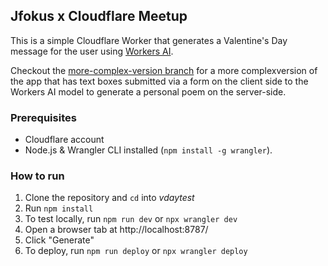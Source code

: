 ## Jfokus x Cloudflare Meetup

This is a simple Cloudflare Worker that generates a Valentine's Day message for the user using [Workers AI](https://developers.cloudflare.com/workers-ai/models/).

Checkout the [more-complex-version branch](https://github.com/elizabethsiegle/jfokusmeetup-vday-basic/tree/more-complex-version) for a more complexversion of the app that has text boxes submitted via a form on the client side to the Workers AI model to generate a personal poem on the server-side.

### Prerequisites
- Cloudflare account
- Node.js & Wrangler CLI installed (`npm install -g wrangler`).

### How to run

1. Clone the repository and `cd` into <em> vdaytest </em>
2. Run `npm install`
3. To test locally, run `npm run dev` or `npx wrangler dev`
4. Open a browser tab at http://localhost:8787/
5. Click "Generate"
6. To deploy, run `npm run deploy` or `npx wrangler deploy`
